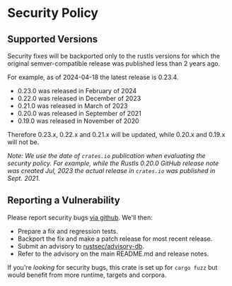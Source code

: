 # Security Policy

## Supported Versions

Security fixes will be backported only to the rustls versions for which the
original semver-compatible release was published less than 2 years ago.

For example, as of 2024-04-18 the latest release is 0.23.4.

* 0.23.0 was released in February of 2024
* 0.22.0 was released in December of 2023
* 0.21.0 was released in March of 2023
* 0.20.0 was released in September of 2021
* 0.19.0 was released in November of 2020

Therefore 0.23.x, 0.22.x and 0.21.x will be updated, while 0.20.x and 0.19.x
will not be.

_Note: We use the date of `crates.io` publication when evaluating the security
policy. For example, while the Rustls 0.20.0 GitHub release note was created
Jul, 2023 the actual release in `crates.io` was published in Sept. 2021._

## Reporting a Vulnerability

Please report security bugs [via github](https://github.com/rustls/rustls/security/advisories/new).
We'll then:

- Prepare a fix and regression tests.
- Backport the fix and make a patch release for most recent release.
- Submit an advisory to [rustsec/advisory-db](https://github.com/RustSec/advisory-db).
- Refer to the advisory on the main README.md and release notes.

If you're *looking* for security bugs, this crate is set up for
`cargo fuzz` but would benefit from more runtime, targets and corpora.
